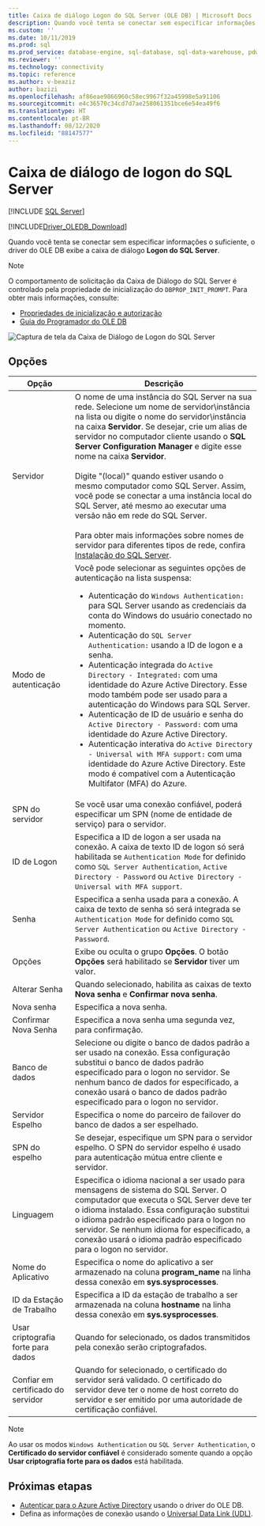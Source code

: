 ```yaml
---
title: Caixa de diálogo Logon do SQL Server (OLE DB) | Microsoft Docs
description: Quando você tenta se conectar sem especificar informações o suficiente, o Driver do OLE DB para SQL Server exibe a caixa de diálogo de Logon do SQL Server.
ms.custom: ''
ms.date: 10/11/2019
ms.prod: sql
ms.prod_service: database-engine, sql-database, sql-data-warehouse, pdw
ms.reviewer: ''
ms.technology: connectivity
ms.topic: reference
ms.author: v-beaziz
author: bazizi
ms.openlocfilehash: af86eae9866960c58ec9967f32a45998e5a91106
ms.sourcegitcommit: e4c36570c34cd7d7ae258061351bce6e54ea49f6
ms.translationtype: HT
ms.contentlocale: pt-BR
ms.lasthandoff: 08/12/2020
ms.locfileid: "88147577"
---
```

# <a name="sql-server-login-dialog-box"></a>Caixa de diálogo de logon do SQL Server
[!INCLUDE [SQL Server](../../../includes/applies-to-version/sql-asdb-asdbmi-asa-pdw.md)]

[!INCLUDE[Driver_OLEDB_Download](../../../includes/driver_oledb_download.md)]

Quando você tenta se conectar sem especificar informações o suficiente, o driver do OLE DB exibe a caixa de diálogo **Logon do SQL Server**.

> [!NOTE]  
> O comportamento de solicitação da Caixa de Diálogo do SQL Server é controlado pela propriedade de inicialização do `DBPROP_INIT_PROMPT`. Para obter mais informações, consulte:
> - [Propriedades de inicialização e autorização](../ole-db-data-source-objects/initialization-and-authorization-properties.md)
> - [Guia do Programador do OLE DB](https://go.microsoft.com/fwlink/?linkid=2067702)

![Captura de tela da Caixa de Diálogo de Logon do SQL Server](../media/sql-server-login-dialog.png)

## <a name="options"></a>Opções
|Opção|Descrição|
|---   |---        |
|Servidor|O nome de uma instância do SQL Server na sua rede. Selecione um nome de servidor\instância na lista ou digite o nome do servidor\instância na caixa **Servidor**. Se desejar, crie um alias de servidor no computador cliente usando o **SQL Server Configuration Manager** e digite esse nome na caixa **Servidor**. <br/><br/>Digite "(local)" quando estiver usando o mesmo computador como SQL Server. Assim, você pode se conectar a uma instância local do SQL Server, até mesmo ao executar uma versão não em rede do SQL Server.<br/><br/>Para obter mais informações sobre nomes de servidor para diferentes tipos de rede, confira [Instalação do SQL Server](https://go.microsoft.com/fwlink/?linkid=2067541).|
|Modo de autenticação|Você pode selecionar as seguintes opções de autenticação na lista suspensa:<br/><ul><li>Autenticação do `Windows Authentication:` para SQL Server usando as credenciais da conta do Windows do usuário conectado no momento.</li><li>Autenticação do `SQL Server Authentication:` usando a ID de logon e a senha.</li><li>Autenticação integrada do `Active Directory - Integrated:` com uma identidade do Azure Active Directory. Esse modo também pode ser usado para a autenticação do Windows para SQL Server.</li><li>Autenticação de ID de usuário e senha do `Active Directory - Password:` com uma identidade do Azure Active Directory.</li><li>Autenticação interativa do `Active Directory - Universal with MFA support:` com uma identidade do Azure Active Directory. Este modo é compatível com a Autenticação Multifator (MFA) do Azure.</li></ul>|
|SPN do servidor|Se você usar uma conexão confiável, poderá especificar um SPN (nome de entidade de serviço) para o servidor.|
|ID de Logon|Especifica a ID de logon a ser usada na conexão. A caixa de texto ID de logon só será habilitada se `Authentication Mode` for definido como `SQL Server Authentication`, `Active Directory - Password` ou `Active Directory - Universal with MFA support`.|
|Senha|Especifica a senha usada para a conexão. A caixa de texto de senha só será integrada se `Authentication Mode` for definido como `SQL Server Authentication` ou `Active Directory - Password`.|
|Opções|Exibe ou oculta o grupo **Opções**. O botão **Opções** será habilitado se **Servidor** tiver um valor.|
|Alterar Senha|Quando selecionado, habilita as caixas de texto **Nova senha** e **Confirmar nova senha**.|
|Nova senha|Especifica a nova senha.|
|Confirmar Nova Senha|Especifica a nova senha uma segunda vez, para confirmação.|
|Banco de dados|Selecione ou digite o banco de dados padrão a ser usado na conexão. Essa configuração substitui o banco de dados padrão especificado para o logon no servidor. Se nenhum banco de dados for especificado, a conexão usará o banco de dados padrão especificado para o logon no servidor.|
|Servidor Espelho|Especifica o nome do parceiro de failover do banco de dados a ser espelhado.|
|SPN do espelho|Se desejar, especifique um SPN para o servidor espelho. O SPN do servidor espelho é usado para autenticação mútua entre cliente e servidor.|
|Linguagem|Especifica o idioma nacional a ser usado para mensagens de sistema do SQL Server. O computador que executa o SQL Server deve ter o idioma instalado. Essa configuração substitui o idioma padrão especificado para o logon no servidor. Se nenhum idioma for especificado, a conexão usará o idioma padrão especificado para o logon no servidor.|
|Nome do Aplicativo|Especifica o nome do aplicativo a ser armazenado na coluna **program_name** na linha dessa conexão em **sys.sysprocesses**.|
|ID da Estação de Trabalho|Especifica a ID da estação de trabalho a ser armazenada na coluna **hostname** na linha dessa conexão em **sys.sysprocesses**.|
|Usar criptografia forte para dados|Quando for selecionado, os dados transmitidos pela conexão serão criptografados.|
|Confiar em certificado do servidor|Quando for selecionado, o certificado do servidor será validado. O certificado do servidor deve ter o nome de host correto do servidor e ser emitido por uma autoridade de certificação confiável.|

> [!NOTE]  
> Ao usar os modos `Windows Authentication` ou `SQL Server Authentication`, o **Certificado do servidor confiável** é considerado somente quando a opção **Usar criptografia forte para os dados** está habilitada.

## <a name="next-steps"></a>Próximas etapas
- [Autenticar para o Azure Active Directory](../features/using-azure-active-directory.md) usando o driver do OLE DB.
- Defina as informações de conexão usando o [Universal Data Link (UDL)](data-link-pages.md).